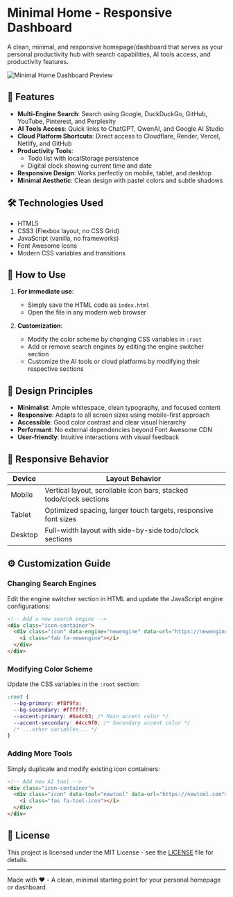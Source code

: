 # Minimal Home - Responsive Dashboard

A clean, minimal, and responsive homepage/dashboard that serves as your personal productivity hub with search capabilities, AI tools access, and productivity features.

![Minimal Home Dashboard Preview](https://i.ibb.co/MxyC49mt/arsynox.jpg)

## 🌟 Features

- **Multi-Engine Search**: Search using Google, DuckDuckGo, GitHub, YouTube, Pinterest, and Perplexity
- **AI Tools Access**: Quick links to ChatGPT, QwenAI, and Google AI Studio
- **Cloud Platform Shortcuts**: Direct access to Cloudflare, Render, Vercel, Netlify, and GitHub
- **Productivity Tools**:
  - Todo list with localStorage persistence
  - Digital clock showing current time and date
- **Responsive Design**: Works perfectly on mobile, tablet, and desktop
- **Minimal Aesthetic**: Clean design with pastel colors and subtle shadows

## 🛠 Technologies Used

- HTML5
- CSS3 (Flexbox layout, no CSS Grid)
- JavaScript (vanilla, no frameworks)
- Font Awesome Icons
- Modern CSS variables and transitions

## 🚀 How to Use

1. **For immediate use**:
   - Simply save the HTML code as `index.html`
   - Open the file in any modern web browser

2. **Customization**:
   - Modify the color scheme by changing CSS variables in `:root`
   - Add or remove search engines by editing the engine switcher section
   - Customize the AI tools or cloud platforms by modifying their respective sections

## 🎨 Design Principles

- **Minimalist**: Ample whitespace, clean typography, and focused content
- **Responsive**: Adapts to all screen sizes using mobile-first approach
- **Accessible**: Good color contrast and clear visual hierarchy
- **Performant**: No external dependencies beyond Font Awesome CDN
- **User-friendly**: Intuitive interactions with visual feedback

## 📱 Responsive Behavior

| Device       | Layout Behavior                                                                 |
|--------------|-------------------------------------------------------------------------------|
| Mobile       | Vertical layout, scrollable icon bars, stacked todo/clock sections            |
| Tablet       | Optimized spacing, larger touch targets, responsive font sizes                |
| Desktop      | Full-width layout with side-by-side todo/clock sections                       |

## ⚙️ Customization Guide

### Changing Search Engines
Edit the engine switcher section in HTML and update the JavaScript engine configurations:

```html
<!-- Add a new search engine -->
<div class="icon-container">
  <div class="icon" data-engine="newengine" data-url="https://newengine.com/search?q=">
    <i class="fab fa-newengine"></i>
  </div>
</div>
```

### Modifying Color Scheme
Update the CSS variables in the `:root` section:

```css
:root {
  --bg-primary: #f8f9fa;
  --bg-secondary: #ffffff;
  --accent-primary: #6a4c93; /* Main accent color */
  --accent-secondary: #4cc9f0; /* Secondary accent color */
  /* ...other variables... */
}
```

### Adding More Tools
Simply duplicate and modify existing icon containers:

```html
<!-- Add new AI tool -->
<div class="icon-container">
  <div class="icon" data-tool="newtool" data-url="https://newtool.com">
    <i class="fas fa-tool-icon"></i>
  </div>
</div>
```

## 📜 License

This project is licensed under the MIT License - see the [LICENSE](LICENSE) file for details.

---

Made with ❤️ - A clean, minimal starting point for your personal homepage or dashboard.
